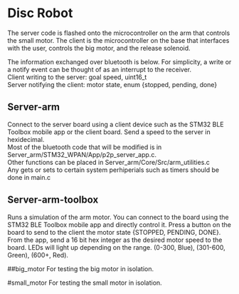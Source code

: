 # Disc Robot
The server code is flashed onto the microcontroller on the arm that controls the small motor. The client is the microcontroller on the base that interfaces with the user, controls the big motor, and the release solenoid.

The information exchanged over bluetooth is below. For simplicity, a write or a notify event can be thought of as an interrupt to the receiver.\
Client writing to the server: goal speed, uint16_t\
Server notifying the client: motor state, enum {stopped, pending, done}

## Server-arm
Connect to the server board using a client device such as the STM32 BLE Toolbox mobile app or the client board. Send a speed to the server in hexidecimal.\
Most of the bluetooth code that will be modified is in Server_arm/STM32_WPAN/App/p2p_server_app.c.\
Other functions can be placed in Server_arm/Core/Src/arm_utilities.c\
Any gets or sets to certain system perhiperials such as timers should be done in main.c

## Server-arm-toolbox
Runs a simulation of the arm motor. You can connect to the board using the STM32 BLE Toolbox mobile app and directly control it.
Press a button on the board to send to the client the motor state {STOPPED, PENDING, DONE}. From the app, send a 16 bit hex integer as the desired motor speed to the 
board. LEDs will light up depending on the range. (0-300, Blue), (301-600, Green), (600+, Red). 

##big_motor
For testing the big motor in isolation.

#small_motor
For testing the small motor in isolation.
